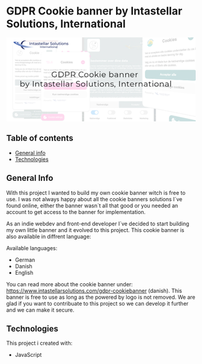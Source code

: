 # GDPR Cookie banner by Intastellar Solutions, International
![GDPR Cookie banner by Intastellar Solutions, International](/img/github__banner.jpg "GDPR Cookie banner by Intastellar Solutions, International")
## Table of contents
* [General info](#general-info)
* [Technologies](#technologies)

## General Info
With this project I wanted to build my own cookie banner witch is free to use. I was not always happy about all the cookie banners solutions I´ve found online, either the banner wasn´t all that good or you needed an account to get access to the banner for implementation.

As an indie webdev and front-end developer I´ve decided to start building my own little banner and it evolved to this project.
This cookie banner is also available in diffrent language:

Available languages:
* German
* Danish
* English

You can read more about the cookie banner under: https://www.intastellarsolutions.com/gdpr-cookiebanner (danish).
This banner is free to use as long as the powered by logo is not removed. We are glad if you want to contribuate to this project so we can develop it further and we can make it secure.

## Technologies
This project i created with:
* JavaScript
